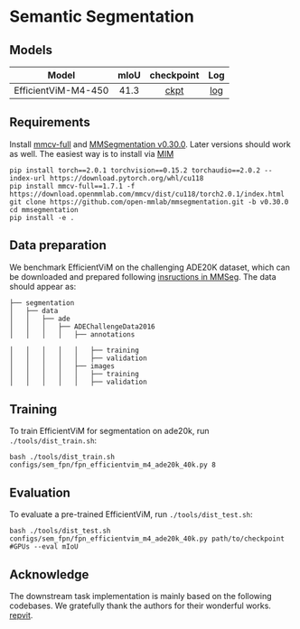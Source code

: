 
# Semantic Segmentation
## Models
|        Model        | mIoU | checkpoint  |      Log       |
|:-------------------:|:----:|:-----------:|:--------------:|
| EfficientViM-M4-450 | 41.3 | [ckpt](https://drive.google.com/file/d/1TUVsEQeZBZDILoDLUUxSkDDRlEMvydvu/view?usp=drive_link) | [log](./logs/efficientViM_ade20k.json) |

## Requirements
Install [mmcv-full](https://github.com/open-mmlab/mmcv) and [MMSegmentation v0.30.0](https://github.com/opedn-mmlab/mmsegmentation/tree/v0.30.0). 
Later versions should work as well. 
The easiest way is to install via [MIM](https://github.com/open-mmlab/mim)
```
pip install torch==2.0.1 torchvision==0.15.2 torchaudio==2.0.2 --index-url https://download.pytorch.org/whl/cu118
pip install mmcv-full==1.7.1 -f https://download.openmmlab.com/mmcv/dist/cu118/torch2.0.1/index.html
git clone https://github.com/open-mmlab/mmsegmentation.git -b v0.30.0
cd mmsegmentation
pip install -e .
```

## Data preparation

We benchmark EfficientViM on the challenging ADE20K dataset, which can be downloaded and prepared following [insructions in MMSeg](https://github.com/open-mmlab/mmsegmentation/blob/master/docs/en/dataset_prepare.md#prepare-datasets). 
The data should appear as: 
```
├── segmentation
│   ├── data
│   │   ├── ade
│   │   │   ├── ADEChallengeData2016
│   │   │   │   ├── annotations

│   │   │   │   │   ├── training
│   │   │   │   │   ├── validation
│   │   │   │   ├── images
│   │   │   │   │   ├── training
│   │   │   │   │   ├── validation

```

## Training
To train EfficientViM for segmentation on ade20k, run `./tools/dist_train.sh`:
```
bash ./tools/dist_train.sh configs/sem_fpn/fpn_efficientvim_m4_ade20k_40k.py 8
```


## Evaluation
To evaluate a pre-trained EfficientViM, run `./tools/dist_test.sh`:
```
bash ./tools/dist_test.sh configs/sem_fpn/fpn_efficientvim_m4_ade20k_40k.py path/to/checkpoint #GPUs --eval mIoU
```


## Acknowledge

The downstream task implementation is mainly based on the following codebases. We gratefully thank the authors for their wonderful works.
[repvit](https://github.com/THU-MIG/RepViT/tree/main/segmentation).
